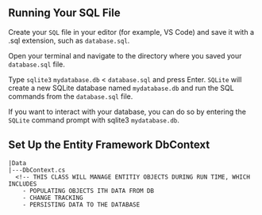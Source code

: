 

## Running Your SQL File

Create your `SQL` file in your editor (for example, VS Code) and save it with a .sql extension, such as `database.sql`.

Open your terminal and navigate to the directory where you saved your `database.sql` file.

Type `sqlite3` `mydatabase.db` < `database.sql` and press Enter. `SQLite` will create a new SQLite database named `mydatabase.db` and run the SQL commands from the `database.sql` file.

If you want to interact with your database, you can do so by entering the `SQLite` command prompt with sqlite3 `mydatabase.db`.

## Set Up the Entity Framework DbContext
```
|Data
|---DbContext.cs
  <!-- THIS CLASS WILL MANAGE ENTITIY OBJECTS DURING RUN TIME, WHICH INCLUDES
    - POPULATING OBJECTS ITH DATA FROM DB
    - CHANGE TRACKING
    - PERSISTING DATA TO THE DATABASE
```